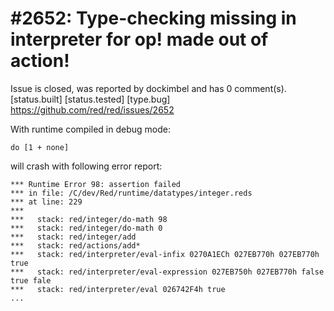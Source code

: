 
#2652: Type-checking missing in interpreter for op! made out of action!
================================================================================
Issue is closed, was reported by dockimbel and has 0 comment(s).
[status.built] [status.tested] [type.bug]
<https://github.com/red/red/issues/2652>

With runtime compiled in debug mode:
```
do [1 + none]
````
will crash with following error report:
```
*** Runtime Error 98: assertion failed
*** in file: /C/dev/Red/runtime/datatypes/integer.reds
*** at line: 229
***
***   stack: red/integer/do-math 98
***   stack: red/integer/do-math 0
***   stack: red/integer/add
***   stack: red/actions/add*
***   stack: red/interpreter/eval-infix 0270A1ECh 027EB770h 027EB770h true
***   stack: red/interpreter/eval-expression 027EB750h 027EB770h false true fale
***   stack: red/interpreter/eval 026742F4h true
...
```` 


